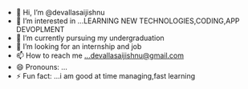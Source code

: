- 👋 Hi, I’m @devallasaijishnu
- 👀 I’m interested in ...LEARNING NEW TECHNOLOGIES,CODING,APP DEVOPLMENT
- 🌱 I’m currently pursuing my undergraduation 
- 💞️ I’m looking for an internship and job
- 📫 How to reach me ...devallasaijishnu@gmail.com
- 😄 Pronouns: ...
- ⚡ Fun fact: ...i am good at time managing,fast learning

<!---
devallasaijishnu/devallasaijishnu is a ✨ special ✨ repository because its `README.md` (this file) appears on your GitHub profile.
You can click the Preview link to take a look at your changes.
--->
